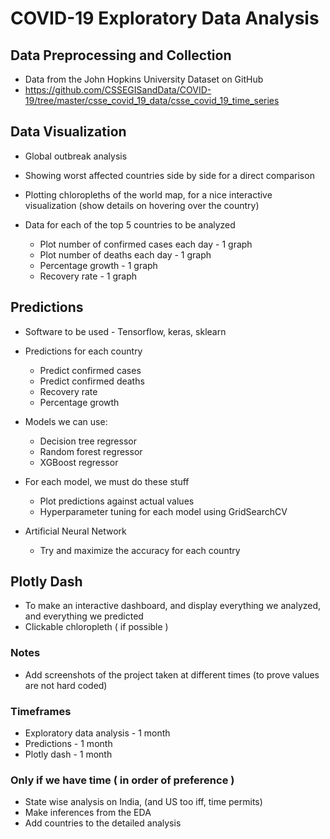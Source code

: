 # COVID-19 Exploratory Data Analysis

## Data Preprocessing and Collection

- Data from the John Hopkins University Dataset on GitHub
- https://github.com/CSSEGISandData/COVID-19/tree/master/csse_covid_19_data/csse_covid_19_time_series

## Data Visualization

- Global outbreak analysis

- Showing worst affected countries side by side for a direct comparison 

- Plotting chloropleths of the world map, for a nice interactive visualization (show details on hovering over the country)

- Data for each of the top 5 countries to be analyzed
    - Plot number of confirmed cases each day - 1 graph
    - Plot number of deaths each day - 1 graph
    - Percentage growth - 1 graph
    - Recovery rate - 1 graph

## Predictions

- Software to be used - Tensorflow, keras, sklearn

- Predictions for each country
    - Predict confirmed cases
    - Predict confirmed deaths
    - Recovery rate
    - Percentage growth

- Models we can use:
    - Decision tree regressor
    - Random forest regressor
    - XGBoost regressor

- For each model, we must do these stuff
    - Plot predictions against actual values
    - Hyperparameter tuning for each model using GridSearchCV

- Artificial Neural Network
    - Try and maximize the accuracy for each country

## Plotly Dash

- To make an interactive dashboard, and display everything we analyzed, and everything we predicted
- Clickable chloropleth ( if possible )

### Notes
- Add screenshots of the project taken at different times (to prove values are not hard coded)

### Timeframes
- Exploratory data analysis - 1 month
- Predictions - 1 month
- Plotly dash - 1 month

### Only if we have time ( in order of preference )

- State wise analysis on India, (and US too iff, time permits)
- Make inferences from the EDA
- Add countries to the detailed analysis
